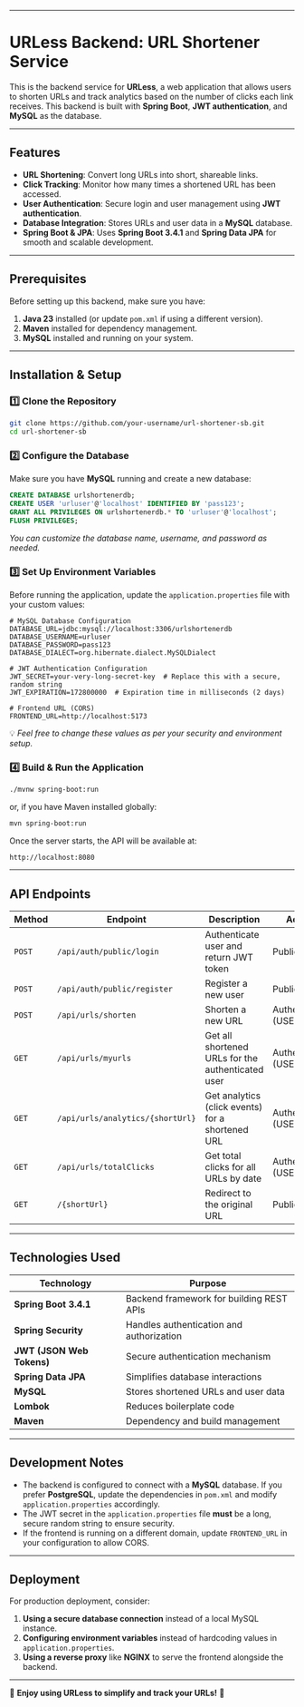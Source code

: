 

---

# URLess Backend: URL Shortener Service

This is the backend service for **URLess**, a web application that allows users to shorten URLs and track analytics based on the number of clicks each link receives. This backend is built with **Spring Boot**, **JWT authentication**, and **MySQL** as the database.

---

## Features

- **URL Shortening**: Convert long URLs into short, shareable links.
- **Click Tracking**: Monitor how many times a shortened URL has been accessed.
- **User Authentication**: Secure login and user management using **JWT authentication**.
- **Database Integration**: Stores URLs and user data in a **MySQL** database.
- **Spring Boot & JPA**: Uses **Spring Boot 3.4.1** and **Spring Data JPA** for smooth and scalable development.

---

## Prerequisites

Before setting up this backend, make sure you have:

1. **Java 23** installed (or update `pom.xml` if using a different version).
2. **Maven** installed for dependency management.
3. **MySQL** installed and running on your system.

---

## Installation & Setup

### 1️⃣ Clone the Repository
```bash
git clone https://github.com/your-username/url-shortener-sb.git
cd url-shortener-sb
```

### 2️⃣ Configure the Database
Make sure you have **MySQL** running and create a new database:
```sql
CREATE DATABASE urlshortenerdb;
CREATE USER 'urluser'@'localhost' IDENTIFIED BY 'pass123';
GRANT ALL PRIVILEGES ON urlshortenerdb.* TO 'urluser'@'localhost';
FLUSH PRIVILEGES;
```
*You can customize the database name, username, and password as needed.*

### 3️⃣ Set Up Environment Variables
Before running the application, update the `application.properties` file with your custom values:

```properties
# MySQL Database Configuration
DATABASE_URL=jdbc:mysql://localhost:3306/urlshortenerdb
DATABASE_USERNAME=urluser
DATABASE_PASSWORD=pass123
DATABASE_DIALECT=org.hibernate.dialect.MySQLDialect

# JWT Authentication Configuration
JWT_SECRET=your-very-long-secret-key  # Replace this with a secure, random string
JWT_EXPIRATION=172800000  # Expiration time in milliseconds (2 days)

# Frontend URL (CORS)
FRONTEND_URL=http://localhost:5173
```
💡 *Feel free to change these values as per your security and environment setup.*

### 4️⃣ Build & Run the Application
```bash
./mvnw spring-boot:run
```
or, if you have Maven installed globally:
```bash
mvn spring-boot:run
```

Once the server starts, the API will be available at:
```
http://localhost:8080
```

---

## API Endpoints


| Method   | Endpoint                   | Description                                  | Access       |
|----------|----------------------------|----------------------------------------------|-------------|
| `POST`   | `/api/auth/public/login`   | Authenticate user and return JWT token      | Public      |
| `POST`   | `/api/auth/public/register`| Register a new user                         | Public      |
| `POST`   | `/api/urls/shorten`        | Shorten a new URL                           | Authenticated (USER) |
| `GET`    | `/api/urls/myurls`         | Get all shortened URLs for the authenticated user | Authenticated (USER) |
| `GET`    | `/api/urls/analytics/{shortUrl}` | Get analytics (click events) for a shortened URL | Authenticated (USER) |
| `GET`    | `/api/urls/totalClicks`    | Get total clicks for all URLs by date       | Authenticated (USER) |
| `GET`    | `/{shortUrl}`              | Redirect to the original URL                | Public      |  

---

## Technologies Used

| Technology      | Purpose                              |
|---------------|--------------------------------|
| **Spring Boot 3.4.1** | Backend framework for building REST APIs |
| **Spring Security** | Handles authentication and authorization |
| **JWT (JSON Web Tokens)** | Secure authentication mechanism |
| **Spring Data JPA** | Simplifies database interactions |
| **MySQL** | Stores shortened URLs and user data |
| **Lombok** | Reduces boilerplate code |
| **Maven** | Dependency and build management |

---

## Development Notes

- The backend is configured to connect with a **MySQL** database. If you prefer **PostgreSQL**, update the dependencies in `pom.xml` and modify `application.properties` accordingly.
- The JWT secret in the `application.properties` file **must** be a long, secure random string to ensure security.
- If the frontend is running on a different domain, update `FRONTEND_URL` in your configuration to allow CORS.

---


## Deployment
For production deployment, consider:

1. **Using a secure database connection** instead of a local MySQL instance.
2. **Configuring environment variables** instead of hardcoding values in `application.properties`.
3. **Using a reverse proxy** like **NGINX** to serve the frontend alongside the backend.

---


🚀 **Enjoy using URLess to simplify and track your URLs!** 🚀
